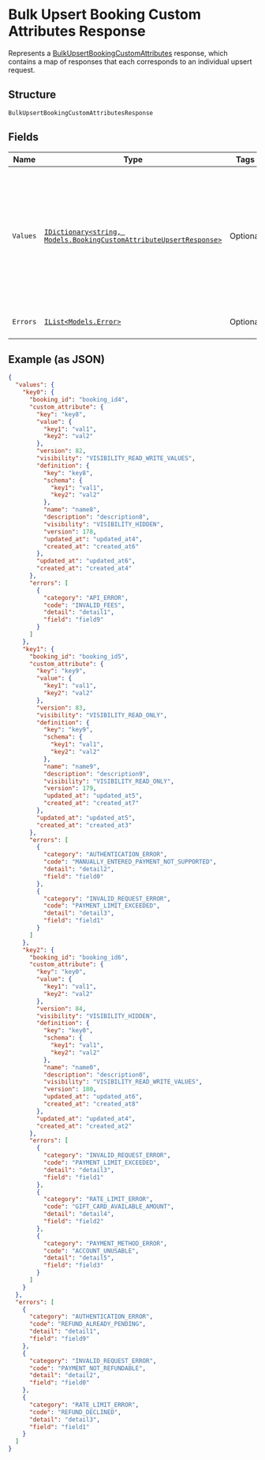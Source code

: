 
# Bulk Upsert Booking Custom Attributes Response

Represents a [BulkUpsertBookingCustomAttributes](../../doc/api/booking-custom-attributes.md#bulk-upsert-booking-custom-attributes) response,
which contains a map of responses that each corresponds to an individual upsert request.

## Structure

`BulkUpsertBookingCustomAttributesResponse`

## Fields

| Name | Type | Tags | Description |
|  --- | --- | --- | --- |
| `Values` | [`IDictionary<string, Models.BookingCustomAttributeUpsertResponse>`](../../doc/models/booking-custom-attribute-upsert-response.md) | Optional | A map of responses that correspond to individual upsert requests. Each response has the<br>same ID as the corresponding request and contains either a `booking_id` and `custom_attribute` or an `errors` field. |
| `Errors` | [`IList<Models.Error>`](../../doc/models/error.md) | Optional | Any errors that occurred during the request. |

## Example (as JSON)

```json
{
  "values": {
    "key0": {
      "booking_id": "booking_id4",
      "custom_attribute": {
        "key": "key8",
        "value": {
          "key1": "val1",
          "key2": "val2"
        },
        "version": 82,
        "visibility": "VISIBILITY_READ_WRITE_VALUES",
        "definition": {
          "key": "key8",
          "schema": {
            "key1": "val1",
            "key2": "val2"
          },
          "name": "name8",
          "description": "description8",
          "visibility": "VISIBILITY_HIDDEN",
          "version": 178,
          "updated_at": "updated_at4",
          "created_at": "created_at6"
        },
        "updated_at": "updated_at6",
        "created_at": "created_at4"
      },
      "errors": [
        {
          "category": "API_ERROR",
          "code": "INVALID_FEES",
          "detail": "detail1",
          "field": "field9"
        }
      ]
    },
    "key1": {
      "booking_id": "booking_id5",
      "custom_attribute": {
        "key": "key9",
        "value": {
          "key1": "val1",
          "key2": "val2"
        },
        "version": 83,
        "visibility": "VISIBILITY_READ_ONLY",
        "definition": {
          "key": "key9",
          "schema": {
            "key1": "val1",
            "key2": "val2"
          },
          "name": "name9",
          "description": "description9",
          "visibility": "VISIBILITY_READ_ONLY",
          "version": 179,
          "updated_at": "updated_at5",
          "created_at": "created_at7"
        },
        "updated_at": "updated_at5",
        "created_at": "created_at3"
      },
      "errors": [
        {
          "category": "AUTHENTICATION_ERROR",
          "code": "MANUALLY_ENTERED_PAYMENT_NOT_SUPPORTED",
          "detail": "detail2",
          "field": "field0"
        },
        {
          "category": "INVALID_REQUEST_ERROR",
          "code": "PAYMENT_LIMIT_EXCEEDED",
          "detail": "detail3",
          "field": "field1"
        }
      ]
    },
    "key2": {
      "booking_id": "booking_id6",
      "custom_attribute": {
        "key": "key0",
        "value": {
          "key1": "val1",
          "key2": "val2"
        },
        "version": 84,
        "visibility": "VISIBILITY_HIDDEN",
        "definition": {
          "key": "key0",
          "schema": {
            "key1": "val1",
            "key2": "val2"
          },
          "name": "name0",
          "description": "description0",
          "visibility": "VISIBILITY_READ_WRITE_VALUES",
          "version": 180,
          "updated_at": "updated_at6",
          "created_at": "created_at8"
        },
        "updated_at": "updated_at4",
        "created_at": "created_at2"
      },
      "errors": [
        {
          "category": "INVALID_REQUEST_ERROR",
          "code": "PAYMENT_LIMIT_EXCEEDED",
          "detail": "detail3",
          "field": "field1"
        },
        {
          "category": "RATE_LIMIT_ERROR",
          "code": "GIFT_CARD_AVAILABLE_AMOUNT",
          "detail": "detail4",
          "field": "field2"
        },
        {
          "category": "PAYMENT_METHOD_ERROR",
          "code": "ACCOUNT_UNUSABLE",
          "detail": "detail5",
          "field": "field3"
        }
      ]
    }
  },
  "errors": [
    {
      "category": "AUTHENTICATION_ERROR",
      "code": "REFUND_ALREADY_PENDING",
      "detail": "detail1",
      "field": "field9"
    },
    {
      "category": "INVALID_REQUEST_ERROR",
      "code": "PAYMENT_NOT_REFUNDABLE",
      "detail": "detail2",
      "field": "field0"
    },
    {
      "category": "RATE_LIMIT_ERROR",
      "code": "REFUND_DECLINED",
      "detail": "detail3",
      "field": "field1"
    }
  ]
}
```

